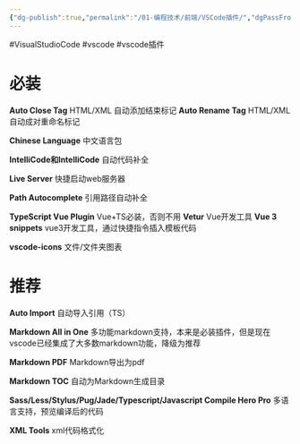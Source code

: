 ```yaml
---
{"dg-publish":true,"permalink":"/01-编程技术/前端/VSCode插件/","dgPassFrontmatter":true,"created":"2023-10-27T08:59:51.452+08:00","updated":"2024-01-22T09:37:38.000+08:00"}
---
```


#VisualStudioCode #vscode #vscode插件

# 必装

**Auto Close Tag**
HTML/XML 自动添加结束标记
**Auto Rename Tag**
HTML/XML 自动成对重命名标记

**Chinese Language**
中文语言包

**IntelliCode和IntelliCode**
自动代码补全

**Live Server**
快捷启动web服务器

**Path Autocomplete**
引用路径自动补全

**TypeScript Vue Plugin**
Vue+TS必装，否则不用
**Vetur**
Vue开发工具
**Vue 3 snippets**
vue3开发工具，通过快捷指令插入模板代码

**vscode-icons**
文件/文件夹图表
# 推荐

**Auto Import**
自动导入引用（TS）

**Markdown All in One**
多功能markdown支持，本来是必装插件，但是现在vscode已经集成了大多数markdown功能，降级为推荐

**Markdown PDF**
Markdown导出为pdf

**Markdown TOC**
自动为Markdown生成目录

**Sass/Less/Stylus/Pug/Jade/Typescript/Javascript Compile Hero Pro**
多语言支持，预览编译后的代码

**XML Tools**
xml代码格式化